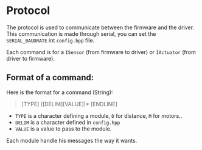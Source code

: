 
Protocol
========

The protocol is used to communicate between the firmware and the driver. This communication is made through serial, you can set the ``SERIAL_BAUDRATE`` int ``config.hpp`` file.

Each command is for a ``ISensor`` (from firmware to driver) or ``IActuator`` (from driver to firmware).

Format of a command:
--------------------

Here is the format for a command (String):

> [TYPE] ([DELIM][VALUE])* [ENDLINE]

* ``TYPE`` is a character defining a module, ``D`` for distance, ``M`` for motors..
* ``DELIM`` is a character defined in ``config.hpp``
* ``VALUE`` is a value to pass to the module.

Each module handle his messages the way it wants.
